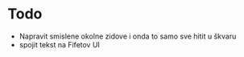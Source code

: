 # Todo
- Napravit smislene okolne zidove i onda to samo sve hitit u škvaru  
- spojit tekst na Fifetov UI
